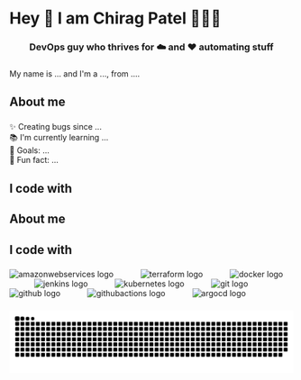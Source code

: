 <h1 align="left">Hey 👋 I am Chirag Patel 👨🏻‍💻</h1>
<h3 align="center">DevOps guy who thrives for ☁️ and ❤️ automating stuff</h3>

###

<p align="left">My name is ... and I'm a ..., from ....</p>

###

<h2 align="left">About me</h2>

###

<p align="left">✨ Creating bugs since ...<br>📚 I'm currently learning ...<br>🎯 Goals: ...<br>🎲 Fun fact: ...</p>

###

<h2 align="left">I code with</h2>

###

<h2 align="left">About me</h2>

###

<h2 align="left">I code with</h2>

###

<div align="left">
  <img src="https://skillicons.dev/icons?i=aws" height="40" alt="amazonwebservices logo"  />
  <img width="40" />
  <img src="https://cdn.jsdelivr.net/gh/devicons/devicon/icons/terraform/terraform-original-wordmark.svg" height="40" alt="terraform logo"  />
  <img width="40" />
  <img src="https://cdn.jsdelivr.net/gh/devicons/devicon/icons/docker/docker-original-wordmark.svg" height="40" alt="docker logo"  />
  <img width="40" />
  <img src="https://cdn.jsdelivr.net/gh/devicons/devicon/icons/jenkins/jenkins-original.svg" height="40" alt="jenkins logo"  />
  <img width="40" />
  <img src="https://cdn.jsdelivr.net/gh/devicons/devicon/icons/kubernetes/kubernetes-plain-wordmark.svg" height="40" alt="kubernetes logo"  />
  <img width="40" />
  <img src="https://cdn.jsdelivr.net/gh/devicons/devicon/icons/git/git-plain.svg" height="40" alt="git logo"  />
  <img width="40" />
  <img src="https://skillicons.dev/icons?i=github" height="40" alt="github logo"  />
  <img width="40" />
  <img src="https://img.shields.io/badge/GitHub Actions-2088FF?logo=githubactions&logoColor=white&style=for-the-badge" height="40" alt="githubactions logo"  />
  <img width="40" />
  <img src="https://cdn.jsdelivr.net/gh/devicons/devicon/icons/argocd/argocd-original.svg" height="40" alt="argocd logo"  />
</div>

###

<div align="left">
</div>

###

<img src="https://raw.githubusercontent.com/Chirag-ptel/Chirag-ptel/output/snake.svg" alt="Snake animation" />

###

<!--
**Chirag-ptel/Chirag-ptel** is a ✨ _special_ ✨ repository because its `README.md` (this file) appears on your GitHub profile.

Here are some ideas to get you started:

- 🔭 I’m currently working on ...
- 🌱 I’m currently learning ...
- 👯 I’m looking to collaborate on ...
- 🤔 I’m looking for help with ...
- 💬 Ask me about ...
- 📫 How to reach me: ...
- 😄 Pronouns: ...
- ⚡ Fun fact: ...
-->
